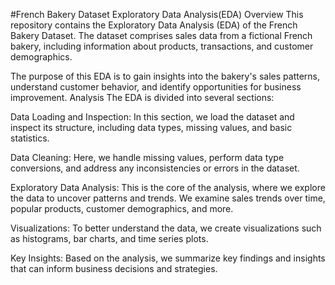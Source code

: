#French Bakery Dataset Exploratory Data Analysis(EDA)
Overview
This repository contains the Exploratory Data Analysis (EDA) of the French Bakery Dataset. The dataset comprises sales data from a fictional French bakery, including information about products, transactions, and customer demographics.

The purpose of this EDA is to gain insights into the bakery's sales patterns, understand customer behavior, and identify opportunities for business improvement.
Analysis
The EDA is divided into several sections:

Data Loading and Inspection: In this section, we load the dataset and inspect its structure, including data types, missing values, and basic statistics.

Data Cleaning: Here, we handle missing values, perform data type conversions, and address any inconsistencies or errors in the dataset.

Exploratory Data Analysis: This is the core of the analysis, where we explore the data to uncover patterns and trends. We examine sales trends over time, popular products, customer demographics, and more.

Visualizations: To better understand the data, we create visualizations such as histograms, bar charts, and time series plots.

Key Insights: Based on the analysis, we summarize key findings and insights that can inform business decisions and strategies.
